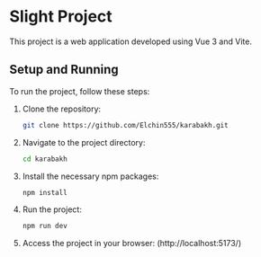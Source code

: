 # Slight Project

This project is a web application developed using Vue 3 and Vite.

## Setup and Running

To run the project, follow these steps:

1. Clone the repository:
    ```sh
    git clone https://github.com/Elchin555/karabakh.git
    ```

2. Navigate to the project directory:
    ```sh
    cd karabakh
    ```

3. Install the necessary npm packages:
    ```sh
    npm install
    ```

4. Run the project:
    ```sh
    npm run dev
    ```

5. Access the project in your browser:
   (http://localhost:5173/)